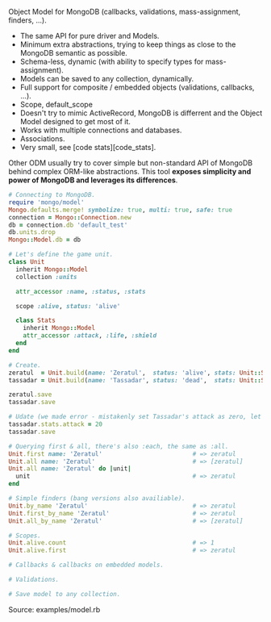 Object Model for MongoDB (callbacks, validations, mass-assignment, finders, ...).

- The same API for pure driver and Models.
- Minimum extra abstractions, trying to keep things as close to the MongoDB semantic as possible.
- Schema-less, dynamic (with ability to specify types for mass-assignment).
- Models can be saved to any collection, dynamically.
- Full support for composite / embedded objects (validations, callbacks, ...).
- Scope, default_scope
- Doesn't try to mimic ActiveRecord, MongoDB is differrent and the Object Model designed to get most of it.
- Works with multiple connections and databases.
- Associations.
- Very small, see [code stats][code_stats].

Other ODM usually try to cover simple but non-standard API of MongoDB behind complex ORM-like abstractions. This tool **exposes simplicity and power of MongoDB and leverages its differences**.

``` ruby
# Connecting to MongoDB.
require 'mongo/model'
Mongo.defaults.merge! symbolize: true, multi: true, safe: true
connection = Mongo::Connection.new
db = connection.db 'default_test'
db.units.drop
Mongo::Model.db = db

# Let's define the game unit.
class Unit
  inherit Mongo::Model
  collection :units

  attr_accessor :name, :status, :stats

  scope :alive, status: 'alive'

  class Stats
    inherit Mongo::Model
    attr_accessor :attack, :life, :shield
  end
end

# Create.
zeratul  = Unit.build(name: 'Zeratul',  status: 'alive', stats: Unit::Stats.build(attack: 85, life: 300, shield: 100))
tassadar = Unit.build(name: 'Tassadar', status: 'dead',  stats: Unit::Stats.build(attack: 0,  life: 80,  shield: 300))

zeratul.save
tassadar.save

# Udate (we made error - mistakenly set Tassadar's attack as zero, let's fix it).
tassadar.stats.attack = 20
tassadar.save

# Querying first & all, there's also :each, the same as :all.
Unit.first name: 'Zeratul'                         # => zeratul
Unit.all name: 'Zeratul'                           # => [zeratul]
Unit.all name: 'Zeratul' do |unit|
  unit                                             # => zeratul
end

# Simple finders (bang versions also availiable).
Unit.by_name 'Zeratul'                             # => zeratul
Unit.first_by_name 'Zeratul'                       # => zeratul
Unit.all_by_name 'Zeratul'                         # => [zeratul]

# Scopes.
Unit.alive.count                                   # => 1
Unit.alive.first                                   # => zeratul

# Callbacks & callbacks on embedded models.

# Validations.

# Save model to any collection.
```

Source: examples/model.rb